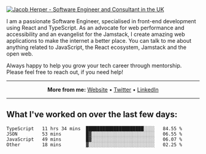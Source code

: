 [![Jacob Herper - Software Engineer and Consultant in the UK](https://res.cloudinary.com/jacobherper/image/upload/v1641506277/gh-image.png)](https://jacobherper.com/)

I am a passionate Software Engineer, specialised in front-end development using React and TypeScript. As an advocate for web performance and accessibility and an evangelist for the Jamstack, I create amazing web applications to make the internet a better place. You can talk to me about anything related to JavaScript, the React ecosystem, Jamstack and the open web.

Always happy to help you grow your tech career through mentorship. Please feel free to reach out, if you need help!

---

<p align="center">
  <strong>More from me:</strong> 
  <a href="https://jacobherper.com/">Website</a> •
  <a href="https://twitter.com/intent/follow?screen_name=jakeherp&tw_p=followbutton">Twitter</a> •
  <a href="https://www.linkedin.com/in/jacobherper/">LinkedIn</a>
</p>

---

## What I've worked on over the last few days:

<!--START_SECTION:waka-->

```text
TypeScript   11 hrs 34 mins  █████████████████████░░░░   84.55 %
JSON         53 mins         █▓░░░░░░░░░░░░░░░░░░░░░░░   06.55 %
JavaScript   49 mins         █▓░░░░░░░░░░░░░░░░░░░░░░░   06.07 %
Other        18 mins         ▓░░░░░░░░░░░░░░░░░░░░░░░░   02.25 %
```

<!--END_SECTION:waka-->
